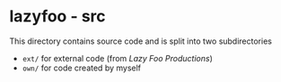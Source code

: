 # lazyfoo - src
This directory contains source code and is split into two subdirectories

* `ext/` for external code (from *Lazy Foo Productions*)
* `own/` for code created by myself
